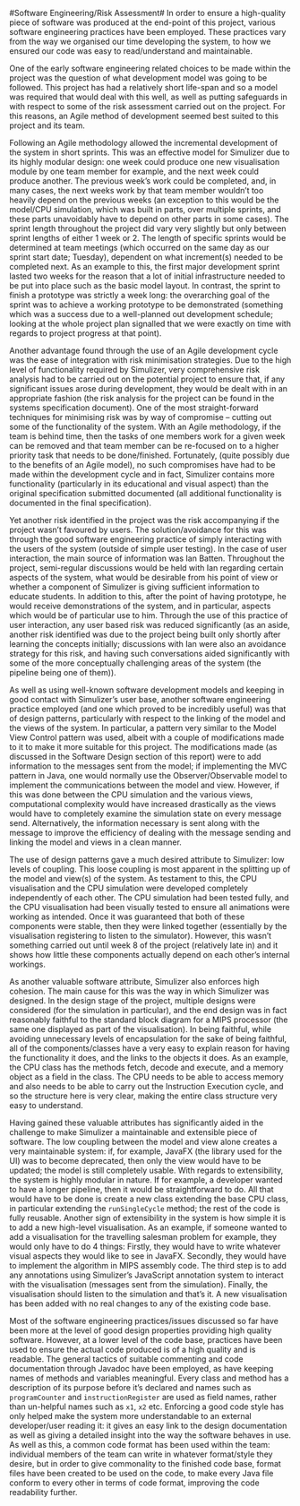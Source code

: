 #Software Engineering/Risk Assessment#
In order to ensure a high-quality piece of software was produced at the end-point of this project, various software engineering practices have been employed. These practices vary from the way we organised our time developing the system, to how we ensured our code was easy to read/understand and maintainable.

One of the early software engineering related choices to be made within the project was the question of what development model was going to be followed. This project has had a relatively short life-span and so a model was required that would deal with this well, as well as putting safeguards in with respect to some of the risk assessment carried out on the project. For this reasons, an Agile method of development seemed best suited to this project and its team.

Following an Agile methodology allowed the incremental development of the system in short sprints. This was an effective model for Simulizer due to its highly modular design: one week could produce one new visualisation module by one team member for example, and the next week could produce another. The previous week’s work could be completed, and, in many cases, the next weeks work by that team member wouldn’t too heavily depend on the previous weeks (an exception to this would be the model/CPU simulation, which was built in parts, over multiple sprints, and these parts unavoidably have to depend on other parts in some cases). The sprint length throughout the project did vary very slightly but only between sprint lengths of either 1 week or 2. The length of specific sprints would be determined at team meetings (which occurred on the same day as our sprint start date; Tuesday), dependent on what increment(s) needed to be completed next. As an example to this, the first major development sprint lasted two weeks for the reason that a lot of initial infrastructure needed to be put into place such as the basic model layout. In contrast, the sprint to finish a prototype was strictly a week long: the overarching goal of the sprint was to achieve a working prototype to be demonstrated (something which was a success due to a well-planned out development schedule; looking at the whole project plan signalled that we were exactly on time with regards to project progress at that point).

Another advantage found through the use of an Agile development cycle was the ease of integration with risk minimisation strategies. Due to the high level of functionality required by Simulizer, very comprehensive risk analysis had to be carried out on the potential project to ensure that, if any significant issues arose during development, they would be dealt with in an appropriate fashion (the risk analysis for the project can be found in the systems specification document). One of the most straight-forward techniques for minimising risk was by way of compromise – cutting out some of the functionality of the system. With an Agile methodology, if the team is behind time, then the tasks of one members work for a given week can be removed and that team member can be re-focused on to a higher priority task that needs to be done/finished. Fortunately, (quite possibly due to the benefits of an Agile model), no such compromises have had to be made within the development cycle and in fact, Simulizer contains more functionality (particularly in its educational and visual aspect) than the original specification submitted documented (all additional functionality is documented in the final specification).

Yet another risk identified in the project was the risk accompanying if the project wasn’t favoured by users. The solution/avoidance for this was through the good software engineering practice of simply interacting with the users of the system (outside of simple user testing). In the case of user interaction, the main source of information was Ian Batten. Throughout the project, semi-regular discussions would be held with Ian regarding certain aspects of the system, what would be desirable from his point of view or whether a component of Simulizer is giving sufficient information to educate students. In addition to this, after the point of having prototype, he would receive demonstrations of the system, and in particular, aspects which would be of particular use to him. Through the use of this practice of user interaction, any user based risk was reduced significantly (as an aside, another risk identified was due to the project being built only shortly after learning the concepts initially; discussions with Ian were also an avoidance strategy for this risk, and having such conversations aided significantly with some of the more conceptually challenging areas of the system (the pipeline being one of them)).

As well as using well-known software development models and keeping in good contact with Simulizer’s user base, another software engineering practice employed (and one which proved to be incredibly useful) was that of design patterns, particularly with respect to the linking of the model and the views of the system. In particular, a pattern very similar to the Model View Control pattern was used, albeit with a couple of modifications made to it to make it more suitable for this project. The modifications made (as discussed in the Software Design section of this report) were to add information to the messages sent from the model; if implementing the MVC pattern in Java, one would normally use the Observer/Observable model to implement the communications between the model and view. However, if this was done between the CPU simulation and the various views, computational complexity would have increased drastically as the views would have to completely examine the simulation state on every message send. Alternatively, the information necessary is sent along with the message to improve the efficiency of dealing with the message sending and linking the model and views in a clean manner.

The use of design patterns gave a much desired attribute to Simulizer: low levels of coupling. This loose coupling is most apparent in the splitting up of the model and view(s) of the system. As testament to this, the CPU visualisation and the CPU simulation were developed completely independently of each other. The CPU simulation had been tested fully, and the CPU visualisation had been visually tested to ensure all animations were working as intended. Once it was guaranteed that both of these components were stable, then they were linked together (essentially by the visualisation registering to listen to the simulator). However, this wasn’t something carried out until week 8 of the project (relatively late in) and it shows how little these components actually depend on each other’s internal workings.

As another valuable software attribute, Simulizer also enforces high cohesion. The main cause for this was the way in which Simulizer was designed. In the design stage of the project, multiple designs were considered (for the simulation in particular), and the end design was in fact reasonably faithful to the standard block diagram for a MIPS processor (the same one displayed as part of the visualisation). In being faithful, while avoiding unnecessary levels of encapsulation for the sake of being faithful, all of the components/classes have a very easy to explain reason for having the functionality it does, and the links to the objects it does. As an example, the CPU class has the methods fetch, decode and execute, and a memory object as a field in the class. The CPU needs to be able to access memory and also needs to be able to carry out the Instruction Execution cycle, and so the structure here is very clear, making the entire class structure very easy to understand.

Having gained these valuable attributes has significantly aided in the challenge to make Simulizer a maintainable and extensible piece of software. The low coupling between the model and view alone creates a very maintainable system: if, for example, JavaFX (the library used for the UI) was to become deprecated, then only the view would have to be updated; the model is still completely usable. With regards to extensibility, the system is highly modular in nature. If for example, a developer wanted to have a longer pipeline, then it would be straightforward to do. All that would have to be done is create a new class extending the base CPU class, in particular extending the `runSingleCycle` method; the rest of the code is fully reusable. Another sign of extensibility in the system is how simple it is to add a new high-level visualisation. As an example, if someone wanted to add a visualisation for the travelling salesman problem for example, they would only have to do 4 things: Firstly, they would have to write whatever visual aspects they would like to see in JavaFX. Secondly, they would have to implement the algorithm in MIPS assembly code. The third step is to add any annotations using Simulizer’s JavaScript annotation system to interact with the visualisation (messages sent from the simulation). Finally, the visualisation should listen to the simulation and that’s it. A new visualisation has been added with no real changes to any of the existing code base.

Most of the software engineering practices/issues discussed so far have been more at the level of good design properties providing high quality software. However, at a lower level of the code base, practices have been used to ensure the actual code produced is of a high quality and is readable. The general tactics of suitable commenting and code documentation through Javadoc have been employed, as have keeping names of methods and variables meaningful. Every class and method has a description of its purpose before it’s declared and names such as `programCounter` and `instructionRegister` are used as field names, rather than un-helpful names such as `x1`, `x2` etc. Enforcing a good code style has only helped make the system more understandable to an external developer/user reading it: it gives an easy link to the design documentation as well as giving a detailed insight into the way the software behaves in use. As well as this, a common code format has been used within the team: individual members of the team can write in whatever format/style they desire, but in order to give commonality to the finished code base, format files have been created to be used on the code, to make every Java file conform to every other in terms of code format, improving the code readability further.
